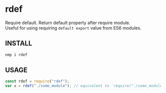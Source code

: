 rdef
====
Require default. Return default property after require module.  
Useful for using requiring `default export` value from ES6 modules.

INSTALL
-------
```sh
nmp i rdef
```

USAGE
-----
```js
const rdef = require("rdef");
var x = rdef("./some_module"); // equivalent to `require("./some_module").default`
```